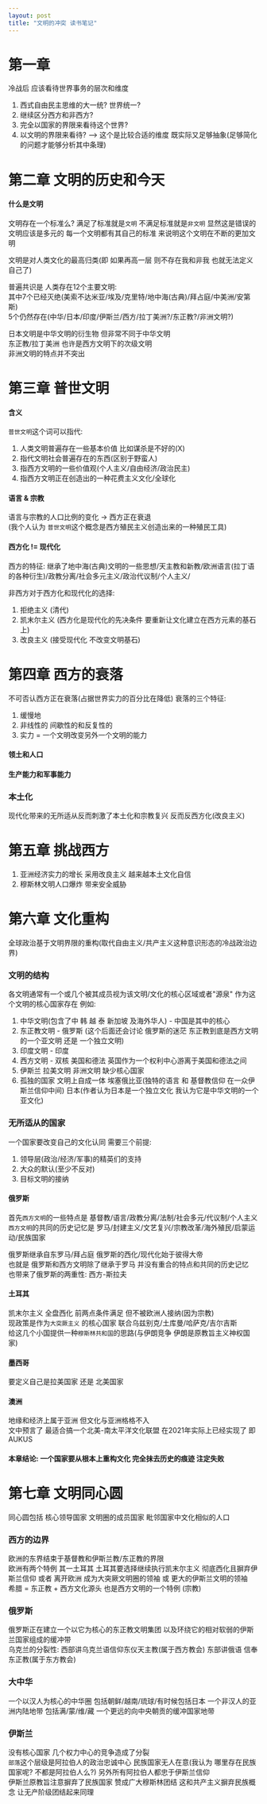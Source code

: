 ```yaml
---
layout: post
title: "文明的冲突 读书笔记"
---
```


# 第一章 

冷战后 应该看待世界事务的层次和维度   

1. 西式自由民主思维的大一统? 世界统一?   
2. 继续区分西方和非西方?   
3. 完全以国家的界限来看待这个世界?   
4. 以文明的界限来看待? --> 这个是比较合适的维度 既实际又足够抽象(足够简化的问题才能够分析其中条理)   

<!--more-->

# 第二章 文明的历史和今天

#### 什么是文明 

文明存在一个标准么? 满足了标准就是`文明` 不满足标准就是`非文明` 显然这是错误的   
文明应该是多元的 每一个文明都有其自己的标准 来说明这个文明在不断的更加文明   

文明是对人类文化的最高归类(即 如果再高一层 则不存在我和非我 也就无法定义自己了)   

普遍共识是 人类存在12个主要文明:    
其中7个已经灭绝(美索不达米亚/埃及/克里特/地中海(古典)/拜占庭/中美洲/安第斯)   
5个仍然存在(中华/日本/印度/伊斯兰/西方/拉丁美洲?/东正教?/非洲文明?)   

日本文明是中华文明的衍生物 但非常不同于中华文明   
东正教/拉丁美洲 也许是西方文明下的次级文明   
非洲文明的特点并不突出   

# 第三章 普世文明

#### 含义

`普世文明`这个词可以指代:    
1. 人类文明普遍存在一些基本价值 比如谋杀是不好的(X)    
2. 指代文明社会普遍存在的东西(区别于野蛮人)   
3. 指西方文明的一些价值观(个人主义/自由经济/政治民主)    
4. 指西方文明正在创造出的一种花费主义文化/全球化    

#### 语言 & 宗教

语言与宗教的人口比例的变化 -> 西方正在衰退   
(我个人认为 `普世文明`这个概念是西方殖民主义创造出来的一种殖民工具)   

#### 西方化 != 现代化

西方的特征: 继承了地中海(古典)文明的一些思想/天主教和新教/欧洲语言(拉丁语的各种衍生)/政教分离/社会多元主义/政治代议制/个人主义/   

非西方对于西方化和现代化的选择:   
1. 拒绝主义 (清代)   
2. 凯末尔主义 (西方化是现代化的先决条件 要重新让文化建立在西方元素的基石上)   
3. 改良主义 (接受现代化 不改变文明基石)   

# 第四章 西方的衰落

不可否认西方正在衰落(占据世界实力的百分比在降低) 衰落的三个特征:   
1. 缓慢地   
2. 非线性的 间歇性的和反复性的   
3. 实力 = 一个文明改变另外一个文明的能力   

#### 领土和人口   

#### 生产能力和军事能力   

### 本土化

现代化带来的无所适从反而刺激了本土化和宗教复兴 反而反西方化(改良主义)   

# 第五章 挑战西方

1. 亚洲经济实力的增长 采用改良主义 越来越本土文化自信   
2. 穆斯林文明人口爆炸 带来安全威胁   

# 第六章 文化重构

全球政治基于文明界限的重构(取代自由主义/共产主义这种意识形态的冷战政治边界)   

### 文明的结构

各文明通常有一个或几个被其成员视为该文明/文化的核心区域或者"源泉" 作为这个文明的核心国家存在 例如:   
1. 中华文明(包含了中 韩 越 泰 新加坡 及海外华人) - 中国是其中的核心   
2. 东正教文明 - 俄罗斯 (这个后面还会讨论 俄罗斯的迷茫 东正教到底是西方文明的一个亚文明 还是 一个独立文明)   
3. 印度文明 - 印度   
4. 西方文明 - 双核 美国和德法 英国作为一个权利中心游离于美国和德法之间   
5. 伊斯兰 拉美文明 非洲文明 缺少核心国家   
6. 孤独的国家 文明上自成一体 埃塞俄比亚(独特的语言 和 基督教信仰 在一众伊斯兰信仰中间) 日本(作者认为日本是一个独立文化 我认为它是中华文明的一个亚文化)   

### 无所适从的国家

一个国家要改变自己的文化认同 需要三个前提:   
1. 领导层(政治/经济/军事)的精英们的支持   
2. 大众的默认(至少不反对)   
3. 目标文明的接纳   

#### 俄罗斯 

首先`西方文明`的一些特点是 基督教/语言/政教分离/法制/社会多元/代议制/个人主义   
`西方文明`的共同的历史记忆是 罗马/封建主义/文艺复兴/宗教改革/海外殖民/启蒙运动/民族国家   

俄罗斯继承自东罗马/拜占庭 俄罗斯的西化/现代化始于彼得大帝   
也就是 俄罗斯和西方文明除了继承于罗马 并没有重合的特点和共同的历史记忆   
也带来了俄罗斯的两重性: 西方-斯拉夫   

#### 土耳其

凯末尔主义 全盘西化 前两点条件满足 但不被欧洲人接纳(因为宗教)   
现政策是作为`大突厥主义` 的核心国家 联合乌兹别克/土库曼/哈萨克/吉尔吉斯   
给这几个小国提供一种`穆斯林共和国`的思路(与伊朗竞争 伊朗是原教旨主义神权国家)   

#### 墨西哥

要定义自己是拉美国家 还是 北美国家

#### 澳洲

地缘和经济上属于亚洲 但文化与亚洲格格不入   
文中预言了 最适合搞一个北美-南太平洋文化联盟 在2021年实际上已经实现了 即AUKUS   

#### 本章结论: 一个国家要从根本上重构文化 完全抹去历史的痕迹 注定失败   

# 第七章 文明同心圆

同心圆包括 核心领导国家 文明圈的成员国家 毗邻国家中文化相似的人口   


### 西方的边界

欧洲的东界结束于基督教和伊斯兰教/东正教的界限   
欧洲有两个特例 其一土耳其 土耳其要选择继续执行凯末尔主义 彻底西化且摒弃伊斯兰信仰 或者 离开欧洲 成为大突厥文明圈的领袖 或 更大的伊斯兰文明的领袖   
希腊 = 东正教 + 西方文化源头 也是西方文明的一个特例 (宗教)   

### 俄罗斯

俄罗斯正在建立一个以它为核心的东正教文明集团 以及环绕它的相对软弱的伊斯兰国家组成的缓冲带   
乌克兰的分裂性: 西部讲乌克兰语信仰东仪天主教(属于西方教会) 东部讲俄语 信奉东正教(属于东方教会)   

### 大中华

一个以汉人为核心的中华圈 包括朝鲜/越南/琉球/有时候包括日本 一个非汉人的亚洲内陆地带 包括满/蒙/维/藏 一个更远的向中央朝贡的缓冲国家地带   


### 伊斯兰

没有核心国家 几个权力中心的竞争造成了分裂   
`部落`这个层级是阿拉伯人的政治忠诚中心 民族国家无人在意(我认为 哪里存在民族国家呢? 不都是阿拉伯人么?) 另外所有阿拉伯人都忠于伊斯兰信仰   
伊斯兰原教旨注意摒弃了民族国家 赞成广大穆斯林团结 这和共产主义摒弃民族概念 让无产阶级团结起来同理   

